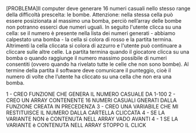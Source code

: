 [PROBLEMA]Il computer deve generare 16 numeri casuali nello stesso range della difficoltà prescelta: le bombe.
Attenzione: nella stessa cella può essere posizionata al massimo una bomba, perciò nell’array delle bombe non potranno esserci due numeri uguali.
In seguito l'utente clicca su una cella: se il numero è presente nella lista dei numeri generati - abbiamo calpestato una bomba - la cella si colora di rosso e la partita termina. Altrimenti la cella cliccata si colora di azzurro e l'utente può continuare a cliccare sulle altre celle.
La partita termina quando il giocatore clicca su una bomba o quando raggiunge il numero massimo possibile di numeri consentiti (ovvero quando ha rivelato tutte le celle che non sono bombe).
Al termine della partita il software deve comunicare il punteggio, cioè il numero di volte che l’utente ha cliccato su una cella che non era una bomba.


1 - CREO FUNZIONE CHE GENERA IL NUMERO  CASUALE DA 1-100
2 - CREO UN ARRAY CONTENENTE 16 NUMERI CASUALI GNERATI DALLA FUNZIONE CREATA IN PRECEDENZA 
3 - CREO UNA VARIABILE CHE MI RESTITUISCE IL NUMERO DALLA CARTELLA CLICCATA 
4 - SE LA VARIANTE NON è CONTENUTA NELL ARRAY VADO AVANTI 
    4 - 1 SE LA VARIANTE  è CONTENUTA NELL ARRAY STOPPO IL CLICK